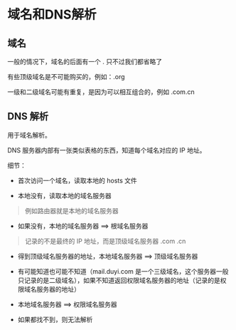 # 域名和DNS解析

## 域名

一般的情况下，域名的后面有一个 . 只不过我们都省略了

有些顶级域名是不可能购买的，例如：.org

一级和二级域名可能有重复，是因为可以相互组合的，例如 .com.cn

## DNS 解析

用于域名解析。

DNS 服务器内部有一张类似表格的东西，知道每个域名对应的 IP 地址。

细节：

- 首次访问一个域名，读取本地的 hosts 文件

- 本地没有，读取本地的域名服务器

> 例如路由器就是本地的域名服务器

- 如果没有，本地的域名服务器 ==> 根域名服务器

> 记录的不是最终的 IP 地址，而是顶级域名服务器
> .com .cn

- 得到顶级域名服务器的地址，本地域名服务器 ==> 顶级域名服务器

- 有可能知道也可能不知道（mail.duyi.com 是一个三级域名，这个服务器一般只记录的是二级域名），如果不知道返回权限域名服务器的地址（记录的是权限域名服务器的地址）

- 本地域名服务器 ==> 权限域名服务器

- 如果都找不到，则无法解析

